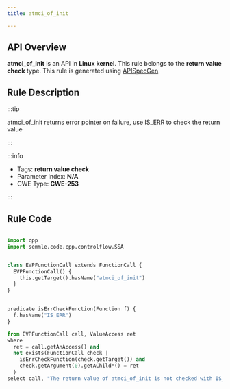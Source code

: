 ```yaml
---
title: atmci_of_init

---
```



## API Overview
**atmci_of_init** is an API in **Linux kernel**. This rule belongs to the **return value check** type. This rule is generated using [APISpecGen](../../tools/APISpecGen).
## Rule Description

:::tip

atmci_of_init returns error pointer on failure, use IS_ERR to check the return value

:::

:::info

- Tags: **return value check**
- Parameter Index: **N/A**
- CWE Type: **CWE-253**

:::

## Rule Code
```python

import cpp
import semmle.code.cpp.controlflow.SSA


class EVPFunctionCall extends FunctionCall {
  EVPFunctionCall() {
    this.getTarget().hasName("atmci_of_init")
  }
}


predicate isErrCheckFunction(Function f) {
  f.hasName("IS_ERR") 
}

from EVPFunctionCall call, ValueAccess ret
where
  ret = call.getAnAccess() and
  not exists(FunctionCall check |
    isErrCheckFunction(check.getTarget()) and
    check.getArgument(0).getAChild*() = ret
  )
select call, "The return value of atmci_of_init is not checked with IS_ERR."
    
```
